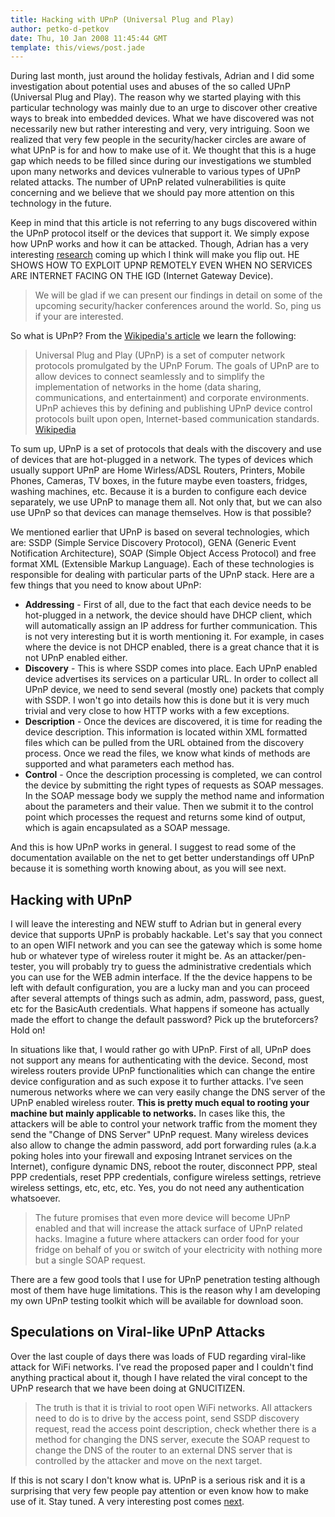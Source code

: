 ```yaml
---
title: Hacking with UPnP (Universal Plug and Play)
author: petko-d-petkov
date: Thu, 10 Jan 2008 11:45:44 GMT
template: this/views/post.jade
---
```


During last month, just around the holiday festivals, Adrian and I did some investigation about potential uses and abuses of the so called UPnP (Universal Plug and Play). The reason why we started playing with this particular technology was mainly due to an urge to discover other creative ways to break into embedded devices. What we have discovered was not necessarily new but rather interesting and very, very intriguing. Soon we realized that very few people in the security/hacker circles are aware of what UPnP is for and how to make use of it. We thought that this is a huge gap which needs to be filled since during our investigations we stumbled upon many networks and devices vulnerable to various types of UPnP related attacks. The number of UPnP related vulnerabilities is quite concerning and we believe that we should pay more attention on this technology in the future.

Keep in mind that this article is not referring to any bugs discovered within the UPnP protocol itself or the devices that support it. We simply expose how UPnP works and how it can be attacked. Though, Adrian has a very interesting [research](/blog/bt-home-flub-pwnin-the-bt-home-hub-5) coming up which I think will make you flip out. HE SHOWS HOW TO EXPLOIT UPNP REMOTELY EVEN WHEN NO SERVICES ARE INTERNET FACING ON THE IGD (Internet Gateway Device).

> We will be glad if we can present our findings in detail on some of the upcoming security/hacker conferences around the world. So, ping us if your are interested.

So what is UPnP? From the [Wikipedia's article](http://en.wikipedia.org/wiki/Universal_Plug_and_Play) we learn the following:

> Universal Plug and Play (UPnP) is a set of computer network protocols promulgated by the UPnP Forum. The goals of UPnP are to allow devices to connect seamlessly and to simplify the implementation of networks in the home (data sharing, communications, and entertainment) and corporate environments. UPnP achieves this by defining and publishing UPnP device control protocols built upon open, Internet-based communication standards. [Wikipedia](http://en.wikipedia.org/wiki/Universal_Plug_and_Play)

To sum up, UPnP is a set of protocols that deals with the discovery and use of devices that are hot-plugged in a network. The types of devices which usually support UPnP are Home Wirless/ADSL Routers, Printers, Mobile Phones, Cameras, TV boxes, in the future maybe even toasters, fridges, washing machines, etc. Because it is a burden to configure each device separately, we use UPnP to manage them all. Not only that, but we can also use UPnP so that devices can manage themselves. How is that possible?

We mentioned earlier that UPnP is based on several technologies, which are: SSDP (Simple Service Discovery Protocol), GENA (Generic Event Notification Architecture), SOAP (Simple Object Access Protocol) and free format XML (Extensible Markup Language). Each of these technologies is responsible for dealing with particular parts of the UPnP stack. Here are a few things that you need to know about UPnP:

* **Addressing** - First of all, due to the fact that each device needs to be hot-plugged in a network, the device should have DHCP client, which will automatically assign an IP address for further communication. This is not very interesting but it is worth mentioning it. For example, in cases where the device is not DHCP enabled, there is a great chance that it is not UPnP enabled either.
* **Discovery** - This is where SSDP comes into place. Each UPnP enabled device advertises its services on a particular URL. In order to collect all UPnP device, we need to send several (mostly one) packets that comply with SSDP. I won't go into details how this is done but it is very much trivial and very close to how HTTP works with a few exceptions.
* **Description** - Once the devices are discovered, it is time for reading the device description. This information is located within XML formatted files which can be pulled from the URL obtained from the discovery process. Once we read the files, we know what kinds of methods are supported and what parameters each method has.
* **Control** - Once the description processing is completed, we can control the device by submitting the right types of requests as SOAP messages. In the SOAP message body we supply the method name and information about the parameters and their value. Then we submit it to the control point which processes the request and returns some kind of output, which is again encapsulated as a SOAP message.

And this is how UPnP works in general. I suggest to read some of the documentation available on the net to get better understandings off UPnP because it is something worth knowing about, as you will see next.

## Hacking with UPnP

I will leave the interesting and NEW stuff to Adrian but in general every device that supports UPnP is probably hackable. Let's say that you connect to an open WIFI network and you can see the gateway which is some home hub or whatever type of wireless router it might be. As an attacker/pen-tester, you will probably try to guess the administrative credentials which you can use for the WEB admin interface. If the the device happens to be left with default configuration, you are a lucky man and you can proceed after several attempts of things such as admin, adm, password, pass, guest, etc for the BasicAuth credentials. What happens if someone has actually made the effort to change the default password? Pick up the bruteforcers? Hold on!

In situations like that, I would rather go with UPnP. First of all, UPnP does not support any means for authenticating with the device. Second, most wireless routers provide UPnP functionalities which can change the entire device configuration and as such expose it to further attacks. I've seen numerous networks where we can very easily change the DNS server of the UPnP enabled wireless router. **This is pretty much equal to rooting your machine but mainly applicable to networks.** In cases like this, the attackers will be able to control your network traffic from the moment they send the "Change of DNS Server" UPnP request. Many wireless devices also allow to change the admin password, add port forwarding rules (a.k.a poking holes into your firewall and exposing Intranet services on the Internet), configure dynamic DNS, reboot the router, disconnect PPP, steal PPP credentials, reset PPP credentials, configure wireless settings, retrieve wireless settings, etc, etc, etc. Yes, you do not need any authentication whatsoever.

> The future promises that even more device will become UPnP enabled and that will increase the attack surface of UPnP related hacks. Imagine a future where attackers can order food for your fridge on behalf of you or switch of your electricity with nothing more but a single SOAP request.

There are a few good tools that I use for UPnP penetration testing although most of them have huge limitations. This is the reason why I am developing my own UPnP testing toolkit which will be available for download soon.

## Speculations on Viral-like UPnP Attacks

Over the last couple of days there was loads of FUD regarding viral-like attack for WiFi networks. I've read the proposed paper and I couldn't find anything practical about it, though I have related the viral concept to the UPnP research that we have been doing at GNUCITIZEN.

> The truth is that it is trivial to root open WiFi networks. All attackers need to do is to drive by the access point, send SSDP discovery request, read the access point description, check whether there is a method for changing the DNS server, execute the SOAP request to change the DNS of the router to an external DNS server that is controlled by the attacker and move on the next target.

If this is not scary I don't know what is. UPnP is a serious risk and it is a surprising that very few people pay attention or even know how to make use of it. Stay tuned. A very interesting post comes [next](/blog/bt-home-flub-pwnin-the-bt-home-hub-5).
